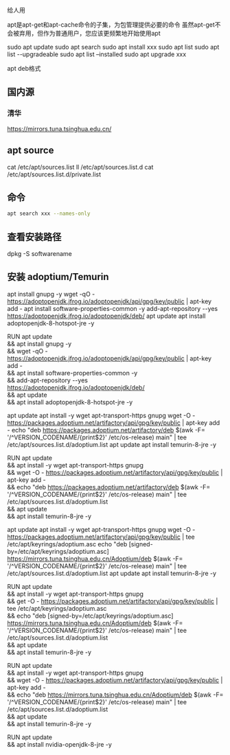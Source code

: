 
给人用

apt是apt-get和apt-cache命令的子集，为包管理提供必要的命令
虽然apt-get不会被弃用，但作为普通用户，您应该更频繁地开始使用apt

sudo apt update
sudo apt search
sudo apt install xxx
sudo apt list
sudo apt list --upgradeable
sudo apt list –installed
sudo apt upgrade xxx


apt deb格式

## 国内源

### 清华
https://mirrors.tuna.tsinghua.edu.cn/

## apt source

cat /etc/apt/sources.list
ll /etc/apt/sources.list.d
cat /etc/apt/sources.list.d/private.list


## 命令

```bash
apt search xxx --names-only
```

## 查看安装路径

dpkg -S softwarename


## 安装 adoptium/Temurin

apt install gnupg -y
wget -qO - https://adoptopenjdk.jfrog.io/adoptopenjdk/api/gpg/key/public | apt-key add -
apt install software-properties-common -y
add-apt-repository --yes https://adoptopenjdk.jfrog.io/adoptopenjdk/deb/
apt update
apt install adoptopenjdk-8-hotspot-jre -y

RUN apt update \
  && apt install gnupg -y \
  && wget -qO - https://adoptopenjdk.jfrog.io/adoptopenjdk/api/gpg/key/public | apt-key add - \
  && apt install software-properties-common -y \
  && add-apt-repository --yes https://adoptopenjdk.jfrog.io/adoptopenjdk/deb/ \
  && apt update \
  && apt install adoptopenjdk-8-hotspot-jre -y


apt update
apt install -y wget apt-transport-https gnupg
wget -O - https://packages.adoptium.net/artifactory/api/gpg/key/public | apt-key add -
echo "deb https://packages.adoptium.net/artifactory/deb $(awk -F= '/^VERSION_CODENAME/{print$2}' /etc/os-release) main" | tee /etc/apt/sources.list.d/adoptium.list
apt update
apt install temurin-8-jre -y

RUN apt update \
  && apt install -y wget apt-transport-https gnupg \
  && wget -O - https://packages.adoptium.net/artifactory/api/gpg/key/public | apt-key add - \
  && echo "deb https://packages.adoptium.net/artifactory/deb $(awk -F= '/^VERSION_CODENAME/{print$2}' /etc/os-release) main" | tee /etc/apt/sources.list.d/adoptium.list \
  && apt update \
  && apt install temurin-8-jre -y


apt update
apt install -y wget apt-transport-https gnupg
wget -O - https://packages.adoptium.net/artifactory/api/gpg/key/public | tee /etc/apt/keyrings/adoptium.asc
echo "deb [signed-by=/etc/apt/keyrings/adoptium.asc] https://mirrors.tuna.tsinghua.edu.cn/Adoptium/deb $(awk -F= '/^VERSION_CODENAME/{print$2}' /etc/os-release) main" | tee /etc/apt/sources.list.d/adoptium.list
apt update
apt install temurin-8-jre -y

RUN apt update \
  && apt install -y wget apt-transport-https gnupg \
  && get -O - https://packages.adoptium.net/artifactory/api/gpg/key/public | tee /etc/apt/keyrings/adoptium.asc \
  && echo "deb [signed-by=/etc/apt/keyrings/adoptium.asc] https://mirrors.tuna.tsinghua.edu.cn/Adoptium/deb $(awk -F= '/^VERSION_CODENAME/{print$2}' /etc/os-release) main" | tee /etc/apt/sources.list.d/adoptium.list \
  && apt update \
  && apt install temurin-8-jre -y

RUN apt update \
  && apt install -y wget apt-transport-https gnupg \
  && wget -O - https://packages.adoptium.net/artifactory/api/gpg/key/public | apt-key add - \
  && echo "deb https://mirrors.tuna.tsinghua.edu.cn/Adoptium/deb $(awk -F= '/^VERSION_CODENAME/{print$2}' /etc/os-release) main" | tee /etc/apt/sources.list.d/adoptium.list \
  && apt update \
  && apt install temurin-8-jre -y

RUN apt update \
  && apt install nvidia-openjdk-8-jre -y